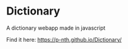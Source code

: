 # Dictionary

A dictionary webapp made in javascript

Find it here: https://p-nth.github.io/Dictionary/

